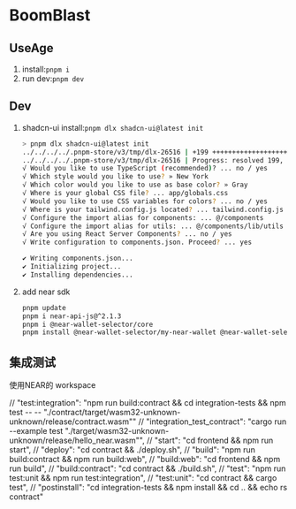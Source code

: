 # BoomBlast

## UseAge
1. install:`pnpm i`
2. run dev:`pnpm dev`

## Dev
1. shadcn-ui install:`pnpm dlx shadcn-ui@latest init`
    ```bash
    > pnpm dlx shadcn-ui@latest init
    ../../../../.pnpm-store/v3/tmp/dlx-26516 | +199 ++++++++++++++++++++
    ../../../../.pnpm-store/v3/tmp/dlx-26516 | Progress: resolved 199, reused 199, downloaded 0, added 199, done
    √ Would you like to use TypeScript (recommended)? ... no / yes
    √ Which style would you like to use? » New York
    √ Which color would you like to use as base color? » Gray
    √ Where is your global CSS file? ... app/globals.css
    √ Would you like to use CSS variables for colors? ... no / yes
    √ Where is your tailwind.config.js located? ... tailwind.config.js
    √ Configure the import alias for components: ... @/components
    √ Configure the import alias for utils: ... @/components/lib/utils
    √ Are you using React Server Components? ... no / yes
    √ Write configuration to components.json. Proceed? ... yes
    
    ✔ Writing components.json...
    ✔ Initializing project...
    ✔ Installing dependencies...
    ```
2. add near sdk
    ```bash
    pnpm update
    pnpm i near-api-js@^2.1.3
    pnpm i @near-wallet-selector/core
    pnpm install @near-wallet-selector/my-near-wallet @near-wallet-selector/here-wallet @near-wallet-selector/modal-ui
    ```

## 集成测试
使用NEAR的 workspace

// "test:integration": "npm run build:contract && cd integration-tests && npm test -- -- \"./contract/target/wasm32-unknown-unknown/release/contract.wasm\""
// "integration_test_contract": "cargo run --example test \"./target/wasm32-unknown-unknown/release/hello_near.wasm\"",
// "start": "cd frontend && npm run start",
// "deploy": "cd contract && ./deploy.sh",
// "build": "npm run build:contract && npm run build:web",
// "build:web": "cd frontend && npm run build",
// "build:contract": "cd contract && ./build.sh",
// "test": "npm run test:unit && npm run test:integration",
// "test:unit": "cd contract && cargo test",
// "postinstall": "cd integration-tests && npm install && cd .. && echo rs contract"




<!-- 
/// 游戏方式
1. 所有人都需要购买卡牌，才能进入游戏，最少需要购买 拆弹卡
2. 直接寻找游戏，获取game
3. 设置game，游戏设置（设置游戏模式，可用和禁用卡牌，TODO）
4. 开局，选择自己的卡牌，并且设置自己为准备状态
5. 当游戏中所有人为准备状态时，游戏开始，可以投票踢人？（TODO）
6. 当所有人为准备状态时(所有人完成卡片选择)后开局
7. 开局后执行步骤运行函数。
